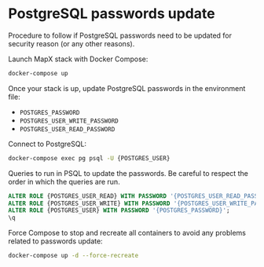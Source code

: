 # PostgreSQL passwords update

Procedure to follow if PostgreSQL passwords need to be updated for security reason (or any other reasons).

Launch MapX stack with Docker Compose:

```sh
docker-compose up
```

Once your stack is up, update PostgreSQL passwords in the environment file:

- `POSTGRES_PASSWORD`
- `POSTGRES_USER_WRITE_PASSWORD`
- `POSTGRES_USER_READ_PASSWORD`

Connect to PostgreSQL:

```sh
docker-compose exec pg psql -U {POSTGRES_USER}
```

Queries to run in PSQL to update the passwords. Be careful to respect the order in which the queries are run.

```sql
ALTER ROLE {POSTGRES_USER_READ} WITH PASSWORD '{POSTGRES_USER_READ_PASSWORD}';
ALTER ROLE {POSTGRES_USER_WRITE} WITH PASSWORD '{POSTGRES_USER_WRITE_PASSWORD}';
ALTER ROLE {POSTGRES_USER} WITH PASSWORD '{POSTGRES_PASSWORD}';
\q
```

Force Compose to stop and recreate all containers to avoid any problems related to passwords update:

```sh
docker-compose up -d --force-recreate
```
